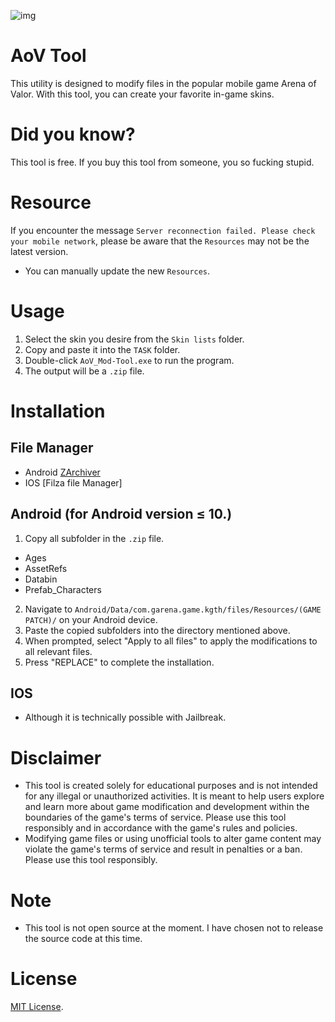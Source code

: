 ![img](https://media.discordapp.net/attachments/1119950039079465000/1162968171163172924/Screenshot_2023-10-15_110241.png?ex=653ddd82&is=652b6882&hm=e715b00ed7802196278f4eae1b03b45be0dea8232f491d66a943bdcd8b2d1838&=)

# AoV Tool
This utility is designed to modify files in the popular mobile game Arena of Valor. With this tool, you can create your favorite in-game skins.

# Did you know?
This tool is free. If you buy this tool from someone, you so fucking stupid.

# Resource
If you encounter the message `Server reconnection failed. Please check your mobile network`, please be aware that the `Resources` may not be the latest version.
- You can manually update the new `Resources`.

# Usage
1. Select the skin you desire from the `Skin lists` folder.
2. Copy and paste it into the `TASK` folder.
3. Double-click `AoV_Mod-Tool.exe` to run the program.
5. The output will be a `.zip` file.

# Installation

## File Manager
- Android [ZArchiver](https://play.google.com/store/apps/details?id=ru.zdevs.zarchiver&hl=th&gl=US&pli=1)
- IOS [Filza file Manager]

## Android (for Android version ≤ 10.)

1. Copy all subfolder in the `.zip` file.
- Ages
- AssetRefs
- Databin
- Prefab_Characters

2. Navigate to `Android/Data/com.garena.game.kgth/files/Resources/(GAME PATCH)/` on your Android device.
3. Paste the copied subfolders into the directory mentioned above.
4. When prompted, select "Apply to all files" to apply the modifications to all relevant files.
6. Press "REPLACE" to complete the installation.

## IOS 
- Although it is technically possible with Jailbreak.

# Disclaimer
- This tool is created solely for educational purposes and is not intended for any illegal or unauthorized activities. It is meant to help users explore and learn more about game modification and development within the boundaries of the game's terms of service. Please use this tool responsibly and in accordance with the game's rules and policies.
- Modifying game files or using unofficial tools to alter game content may violate the game's terms of service and result in penalties or a ban. Please use this tool responsibly.

# Note
- This tool is not open source at the moment. I have chosen not to release the source code at this time.

# License
[MIT License](LICENSE).
